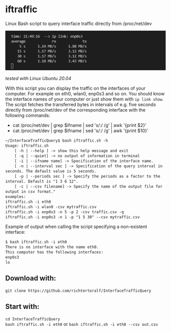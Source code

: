 # iftraffic
Linux Bash script to query interface traffic directly from /proc/net/dev

![Screenshot](https://github.com/richtertoralf/InterfaceTrafficQuery/blob/93c94a36c46bf20e6650362c176b52b50ef7af52/Screenshot_linkRxTxV2.png "linkRxTxV2.sh")

*tested with Linux Ubuntu 20.04*  

With this script you can display the traffic on the interfaces of your computer. For example on eth0, wlan0, enp0s3 and so on.
You should know the interface names of your computer or just show them with `ip link show`.
The script fetches the transferred bytes in intervals of e.g. five seconds directly from /proc/net/dev of the corresponding interface with the following commands:  
- cat /proc/net/dev | grep $ifname | sed 's/:/ /g' | awk '{print $2}'  
- cat /proc/net/dev | grep $ifname | sed 's/:/ /g' | awk '{print $10}'  

```
~/InterfaceTrafficQuery$ bash iftraffic.sh -h
Usage: iftraffic.sh 
    [ -h | --help ] -> show this help message and exit
    [ -q | --quiet] -> no output of information in terminal
    [ -i | --ifname name] -> Specification of the interface name.
    [ -n | --interval sec ] -> Specification of the query interval in seconds. The default value is 5 seconds.
    [ -p | --periods sec ] -> Specify the periods as a factor to the interval. Default is "1 3 6 12".
    [ -c | --csv filename] -> Specify the name of the output file for output in csv format."
examples:
iftraffic.sh -i eth0
iftraffic.sh -i wlan0 -csv mytraffic.csv
iftraffic.sh -i enp0s3 -n 5 -p 2 -csv traffic.csv -q
iftraffic.sh -i enp0s3 -n 1 -p "1 5 30" --csv mytraffic.csv
```

Example of output when calling the script specifying a non-existent interface:
```
$ bash iftraffic.sh -i eth0
There is no interface with the name eth0.
This computer has the following interfaces:
enp0s3
lo
```
## Download with:  
`git clone https://github.com/richtertoralf/InterfaceTrafficQuery` 
## Start with:
`cd InterfaceTrafficQuery`  
`bash iftraffic.sh -i eth0` or `bash iftraffic.sh -i eth0 --csv out.csv`  
